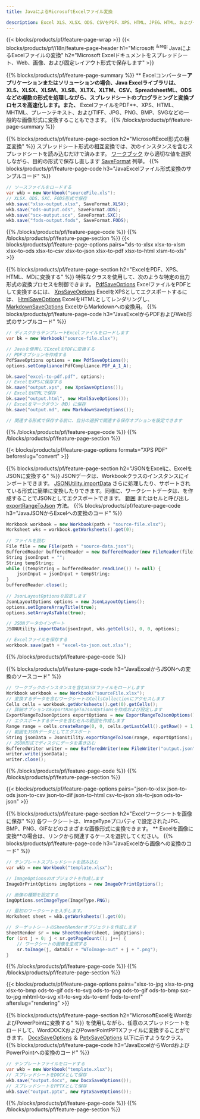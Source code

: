 ```yaml
---
title: JavaによるMicrosoftExcelファイル変換 

description: Excel XLS、XLSX、ODS、CSVをPDF、XPS、HTML、JPEG、HTML、およびその他の多くの一般的な形式に、わずか数行のJavaコードで変換します。
---
```

{{< blocks/products/pf/feature-page-wrap >}}
{{< blocks/products/pf/i18n/feature-page-header h1="Microsoft <sup>＆reg; </sup>JavaによるExcelファイルの変換" h2="Microsoft Excelドキュメントをスプレッドシート、Web、画像、および固定レイアウト形式で保存します" >}}

{{% blocks/products/pf/feature-page-summary %}}
** Excelコンバーター**アプリケーションまたはソリューションの場合、Java Excelライブラリは、XLS、XLSX、XLSM、XLSB、XLTX、XLTM、CSV、SpreadsheetML、ODSなどの複数の形式を処理しながら、スプレッドシートのプログラミングと変換プロセスを高速化します。また、** ExcelファイルをPDF**、XPS、HTML、MHTML、プレーンテキスト、およびTIFF、JPG、PNG、BMP、SVGなどの一般的な画像形式に変換することもできます。
{{% /blocks/products/pf/feature-page-summary %}}

{{% blocks/products/pf/feature-page-section h2="MicrosoftExcel形式の相互変換" %}}
スプレッドシート形式の相互変換では、次のインスタンスを含むスプレッドシートを読み込むだけで済みます。 [ワークブック](https://reference.aspose.com/cells/java/com.aspose.cells/Workbook) から適切な値を選択しながら、目的の形式で保存し直します [SaveFormat](https://reference.aspose.com/cells/java/com.aspose.cells/SaveFormat) 列挙。
{{% blocks/products/pf/feature-page-code h3="JavaExcelファイル形式変換のサンプルコード" %}}

```cs
// ソースファイルをロードする
var wkb = new Workbook("sourceFile.xls");
// XLSX、ODS、SXC、FODS形式で保存
wkb.save("xlsx-output.xlsx", SaveFormat.XLSX);
wkb.save("ods-output.ods", SaveFormat.ODS);
wkb.save("scx-output.scx", SaveFormat.SXC);
wkb.save("fods-output.fods", SaveFormat.FODS);

```
{{% /blocks/products/pf/feature-page-code %}}
{{% /blocks/products/pf/feature-page-section %}}
{{< blocks/products/pf/feature-page-options pairs="xls-to-xlsx xlsx-to-xlsm xlsx-to-ods xlsx-to-csv xlsx-to-json xlsx-to-pdf xlsx-to-html xlsm-to-xls" >}}


{{% blocks/products/pf/feature-page-section h2="ExcelをPDF、XPS、HTML、MDに変換する" %}}
特殊なクラスを使用して、次のような特定の出力形式の変換プロセスを制御できます。 [PdfSaveOptions](https://reference.aspose.com/cells/java/com.aspose.cells/PdfSaveOptions) ExcelファイルをPDFとして変換するには、 [XpsSaveOptions](https://reference.aspose.com/cells/java/com.aspose.cells/XpsSaveOptions) ExcelをXPSとしてエクスポートするには、 [HtmlSaveOptions](https://reference.aspose.com/cells/java/com.aspose.cells/HtmlSaveOptions) ExcelをHTMLとしてレンダリングし、 [MarkdownSaveOptions](https://reference.aspose.com/cells/java/com.aspose.cells/MarkdownSaveOptions) ExcelからMarkdownへの変換用。 
{{% blocks/products/pf/feature-page-code h3="JavaExcelからPDFおよびWeb形式のサンプルコード" %}}

```cs
// ディスクからテンプレートExcelファイルをロードします
var bk = new Workbook("source-file.xlsx");

// Javaを使用してExcelをPDFに変換する
// PDFオプションを作成する
PdfSaveOptions options = new PdfSaveOptions();
options.setCompliance(PdfCompliance.PDF_A_1_A);

bk.save("excel-to-pdf.pdf", options);
// ExcelをXPSに保存する
bk.save("output.xps", new XpsSaveOptions());
// ExcelをHTMLで保存
bk.save("output.html", new HtmlSaveOptions());
// Excelをマークダウン（MD）に保存
bk.save("output.md", new MarkdownSaveOptions());

// 関連する形式で保存する前に、自分の選択で関連する保存オプションを設定できます

```
{{% /blocks/products/pf/feature-page-code %}}
{{% /blocks/products/pf/feature-page-section %}}

{{< blocks/products/pf/feature-page-options formats="XPS PDF" beforeslug="convert" >}}

{{% blocks/products/pf/feature-page-section h2="JSONをExcelに、ExcelをJSONに変換する" %}}
JSONデータは、Workbookクラスのインスタンスにインポートできます。 [JSONUtility.importData](https://reference.aspose.com/cells/java/com.aspose.cells/jsonutility#importData) さらに処理したり、サポートされている形式に簡単に変換したりできます。同様に、ワークシートデータは、を作成することでJSONとしてエクスポートできます。 [範囲](https://reference.aspose.com/cells/java/com.aspose.cells/range) またはセルと呼び出し [exportRangeToJson](https://reference.aspose.com/cells/java/com.aspose.cells/jsonutility) 方法。
{{% blocks/products/pf/feature-page-code h3="JavaJSONからExcelへの変換のコード" %}}
```cs
Workbook workbook = new Workbook(path + "source-file.xlsx");
Worksheet wks = workbook.getWorksheets().get(0);
		
// ファイルを読む
File file = new File(path + "source-data.json");
BufferedReader bufferedReader = new BufferedReader(new FileReader(file));
String jsonInput = "";
String tempString;
while ((tempString = bufferedReader.readLine()) != null) {
	jsonInput = jsonInput + tempString; 
}
bufferedReader.close();
							
// JsonLayoutOptionsを設定します
JsonLayoutOptions options = new JsonLayoutOptions();
options.setIgnoreArrayTitle(true);
options.setArrayAsTable(true);

// JSONデータのインポート
JSONUtility.importData(jsonInput, wks.getCells(), 0, 0, options);

// Excelファイルを保存する
workbook.save(path + "excel-to-json.out.xlsx");

```
{{% /blocks/products/pf/feature-page-code %}}

{{% blocks/products/pf/feature-page-code h3="JavaExcelからJSONへの変換のソースコード" %}}
```cs
// ワークブックのインスタンスを含むXLSXファイルをロードします
Workbook workbook = new Workbook("sourceFile.xlsx");
// 変換するデータを含むワークシートのCellsCollectionにアクセスします
Cells cells = workbook.getWorksheets().get(0).getCells();
// 詳細オプションのExportRangeToJsonOptionsを作成および設定します
ExportRangeToJsonOptions exportOptions = new ExportRangeToJsonOptions();
// エクスポートするデータを含むセルの範囲を作成します
Range range = cells.createRange(0, 0, cells.getLastCell().getRow() + 1, cells.getLastCell().getColumn() + 1);
// 範囲をJSONデータとしてエクスポート
String jsonData = JsonUtility.exportRangeToJson(range, exportOptions);
// JSON形式でディスクにデータを書き込む
BufferedWriter writer = new BufferedWriter(new FileWriter("output.json"));
writer.write(jsonData);
writer.close();    

```
{{% /blocks/products/pf/feature-page-code %}}
{{% /blocks/products/pf/feature-page-section %}}

{{< blocks/products/pf/feature-page-options pairs="json-to-xlsx json-to-ods json-to-csv json-to-dif json-to-html csv-to-json xls-to-json ods-to-json" >}}

{{% blocks/products/pf/feature-page-section h2="Excelワークシートを画像に保存" %}}
各ワークシートは、ImageTypeプロパティで設定されたJPG、BMP、PNG、GIFなどのさまざまな画像形式に変換できます。 ** Excelを画像に変換**の場合は、リンクから関連するケースを選択してください。
{{% blocks/products/pf/feature-page-code h3="JavaExcelから画像への変換のコード" %}}
```cs
// テンプレートスプレッドシートを読み込む
var wkb = new Workbook("template.xlsx");

// ImageOptionsのオブジェクトを作成します
ImageOrPrintOptions imgOptions = new ImageOrPrintOptions();

// 画像の種類を設定する
imgOptions.setImageType(ImageType.PNG);

// 最初のワークシートを入手します。
Worksheet sheet = wkb.getWorksheets().get(0);

// ターゲットシートのSheetRenderオブジェクトを作成します
SheetRender sr = new SheetRender(sheet, imgOptions);
for (int j = 0; j < sr.getPageCount(); j++) {
	// ワークシートの画像を生成する
	sr.toImage(j, dataDir + "WToImage-out" + j + ".png");
}

```
{{% /blocks/products/pf/feature-page-code %}}
{{% /blocks/products/pf/feature-page-section %}}

{{< blocks/products/pf/feature-page-options pairs="xlsx-to-jpg xlsx-to-png xlsx-to-bmp ods-to-gif ods-to-svg ods-to-png ods-to-gif ods-to-bmp sxc-to-jpg mhtml-to-svg xlt-to-svg xls-to-emf fods-to-emf" afterslug="rendering" >}}

{{% blocks/products/pf/feature-page-section h2="MicrosoftExcelをWordおよびPowerPointに変換する" %}}
を使用しながら、任意のスプレッドシートをロードして、WordDOCXおよびPowerPointPPTXファイルに変換することができます。 [DocxSaveOptions](https://reference.aspose.com/cells/java/com.aspose.cells/DocxSaveOptions) ＆ [PptxSaveOptions](https://reference.aspose.com/cells/java/com.aspose.cells/PptxSaveOptions) 以下に示すようなクラス。
{{% blocks/products/pf/feature-page-code h3="JavaExcelからWordおよびPowerPointへの変換のコード" %}}
```cs
// テンプレートファイルをロードする
var wkb = new Workbook("template.xlsx");
// スプレッドシートをDOCXとして保存
wkb.save("output.docx", new DocxSaveOptions());
// スプレッドシートをPPTXとして保存
wkb.save("output.pptx", new PptxSaveOptions());

```
{{% /blocks/products/pf/feature-page-code %}}
{{% /blocks/products/pf/feature-page-section %}}
